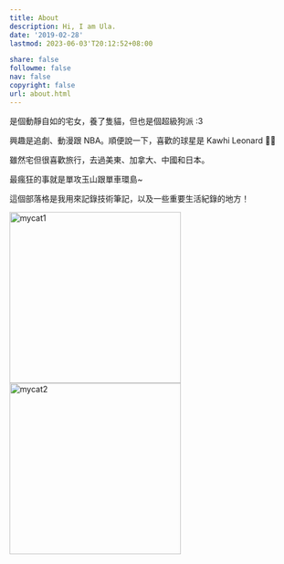 ```yaml
---
title: About
description: Hi, I am Ula.
date: '2019-02-28'
lastmod: 2023-06-03'T20:12:52+08:00

share: false
followme: false
nav: false
copyright: false
url: about.html
---
```


是個動靜自如的宅女，養了隻貓，但也是個超級狗派 :3  

興趣是追劇、動漫跟 NBA。順便說一下，喜歡的球星是 Kawhi Leonard 🖐🏾  

雖然宅但很喜歡旅行，去過美東、加拿大、中國和日本。

最瘋狂的事就是單攻玉山跟單車環島~  

這個部落格是我用來記錄技術筆記，以及一些重要生活紀錄的地方！

<img src="https://imgur.com/vyui3YI.png" alt="mycat1" width="300">
<img src="https://imgur.com/IHGsmw4.png" alt="mycat2" width="300">